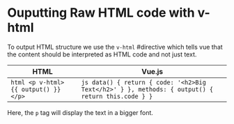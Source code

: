 # Ouputting Raw HTML code with v-html

To output HTML structure we use the `v-html` #directive which tells vue that the content should be interpreted as HTML code and not just text.

| HTML                                   | Vue.js                                                                                            |
| -------------------------------------- | ------------------------------------------------------------------------------------------------- |
| `html <p v-html> {{ output() }} </p> ` | `js data() { return { code: '<h2>Big Text</h2>' } }, methods: { output() { return this.code } } ` |

Here, the `p` tag will display the text in a bigger font.
